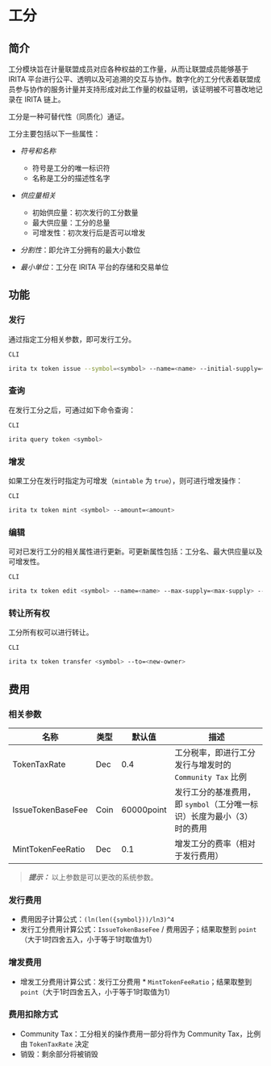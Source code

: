 <!--
order: 1
-->

# 工分

## 简介

工分模块旨在计量联盟成员对应各种权益的工作量，从而让联盟成员能够基于 IRITA 平台进行公平、透明以及可追溯的交互与协作。数字化的工分代表着联盟成员参与协作的服务计量并支持形成对此工作量的权益证明，该证明被不可篡改地记录在 IRITA 链上。

工分是一种可替代性（同质化）通证。

工分主要包括以下一些属性：

- _符号和名称_
  - 符号是工分的唯一标识符
  - 名称是工分的描述性名字

- _供应量相关_
  - 初始供应量：初次发行的工分数量
  - 最大供应量：工分的总量
  - 可增发性：初次发行后是否可以增发

- _分割性_：即允许工分拥有的最大小数位

- _最小单位_：工分在 IRITA 平台的存储和交易单位

## 功能

### 发行

通过指定工分相关参数，即可发行工分。

`CLI`

```bash
irita tx token issue --symbol=<symbol> --name=<name> --initial-supply=<initial-supply> --max-supply=<max-supply> --scale=<decimals> --min-unit=<min-unit> --mintable=<mintable>
```

### 查询

在发行工分之后，可通过如下命令查询：

`CLI`

```bash
irita query token <symbol>
```

### 增发

如果工分在发行时指定为可增发（`mintable` 为 `true`），则可进行增发操作：

`CLI`

```bash
irita tx token mint <symbol> --amount=<amount>
```

### 编辑

可对已发行工分的相关属性进行更新。可更新属性包括：工分名、最大供应量以及可增发性。

`CLI`

```bash
irita tx token edit <symbol> --name=<name> --max-supply=<max-supply> --mintable=<mintable>
```

### 转让所有权

工分所有权可以进行转让。

`CLI`

```bash
irita tx token transfer <symbol> --to=<new-owner>
```

## 费用

### 相关参数

| 名称              | 类型 | 默认值   | 描述                     |
| ----------------- | ---- | --------- | ------------------------------- |
| TokenTaxRate      | Dec  | 0.4       | 工分税率，即进行工分发行与增发时的 `Community Tax` 比例 |
| IssueTokenBaseFee | Coin | 60000point | 发行工分的基准费用，即 `symbol`（工分唯一标识）长度为最小（3）时的费用 |
| MintTokenFeeRatio | Dec  | 0.1       | 增发工分的费率（相对于发行费用）|

> **_提示：_** 以上参数是可以更改的系统参数。

### 发行费用

- 费用因子计算公式：`(ln(len({symbol}))/ln3)^4`
- 发行工分费用计算公式：`IssueTokenBaseFee` / 费用因子；结果取整到 `point`（大于1时四舍五入，小于等于1时取值为1）

### 增发费用

- 增发工分费用计算公式：发行工分费用 * `MintTokenFeeRatio`；结果取整到 `point`（大于1时四舍五入，小于等于1时取值为1）

### 费用扣除方式

- Community Tax：工分相关的操作费用一部分将作为 Community Tax，比例由 `TokenTaxRate` 决定
- 销毁：剩余部分将被销毁
